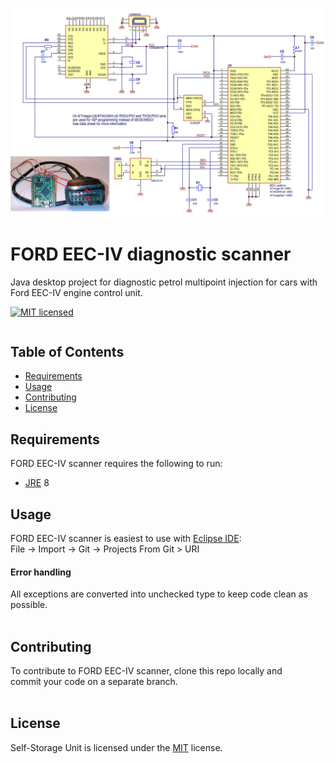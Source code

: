 ![Alt text](Ford_EEC-IV_scanner.png)

FORD EEC-IV diagnostic scanner
==============================
Java desktop project for diagnostic petrol multipoint injection for cars with 
Ford EEC-IV engine control unit.
 
[![MIT licensed](https://img.shields.io/badge/license-MIT-blue.svg)](https://github.com/babroval/ford-eec-iv-scanner/blob/master/LICENSE)
```

```
Table of Contents
-----------------
  * [Requirements](#requirements)
  * [Usage](#usage)
  * [Contributing](#contributing)
  * [License](#license)  


Requirements
------------
FORD EEC-IV scanner requires the following to run:
  * [JRE][jre] 8
 


Usage
-----
FORD EEC-IV scanner is easiest to use with [Eclipse IDE][eclipse]:  
File -> Import -> Git -> Projects From Git > URI

#### Error handling
All exceptions are converted into unchecked type to
keep code clean as possible.
<br/>
<br/>

Contributing
------------
To contribute to FORD EEC-IV scanner, clone this repo locally and  
commit your code on a separate branch.
<br/>
<br/>

License
-------
Self-Storage Unit is licensed under the [MIT][mit] license.  

[jre]: http://www.oracle.com/technetwork/java/javase/downloads/
[eclipse]: https://www.eclipse.org/downloads/
[mit]: https://github.com/babroval/ford-eec-iv-scanner/blob/master/LICENSE/

